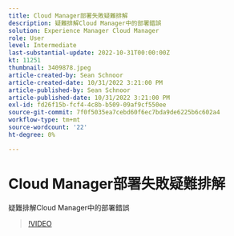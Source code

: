 ```yaml
---
title: Cloud Manager部署失敗疑難排解
description: 疑難排解Cloud Manager中的部署錯誤
solution: Experience Manager Cloud Manager
role: User
level: Intermediate
last-substantial-update: 2022-10-31T00:00:00Z
kt: 11251
thumbnail: 3409878.jpeg
article-created-by: Sean Schnoor
article-created-date: 10/31/2022 3:21:00 PM
article-published-by: Sean Schnoor
article-published-date: 10/31/2022 3:21:00 PM
exl-id: fd26f15b-fcf4-4c8b-b509-09af9cf550ee
source-git-commit: 7f0f5035ea7cebd60f6ec7bda9de6225b6c602a4
workflow-type: tm+mt
source-wordcount: '22'
ht-degree: 0%

---
```


# Cloud Manager部署失敗疑難排解

疑難排解Cloud Manager中的部署錯誤

>[!VIDEO](https://video.tv.adobe.com/v/3409878/?quality=12&learn=on)
